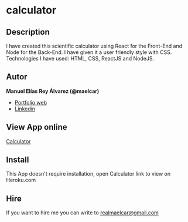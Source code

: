 # calculator

## Description
I have created this scientific calculator using React for the Front-End and Node for the Back-End. I have given it a user friendly style with CSS. Technologies I have used: HTML, CSS, ReactJS and NodeJS.


## Autor
**Manuel Elías Rey Álvarez (@maelcar)**

* [Portfolio web](www.maelcar.com)
* [Linkedin](https://www.linkedin.com/in/maelcar)

## View App online
[Calculator](https://calculator-mera.herokuapp.com)



## Install
This App doesn't require installation, open Calculator link to view on Heroku.com


## Hire
If you want to hire me you can write to realmaelcar@gmail.com
